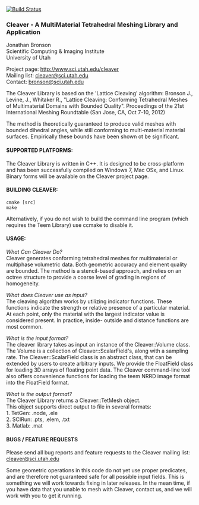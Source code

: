 [![Build Status](https://travis-ci.org/SCIInstitute/Cleaver.svg)](https://travis-ci.org/SCIInstitute/Cleaver)

### Cleaver - A MultiMaterial Tetrahedral Meshing Library and Application
Jonathan Bronson  
Scientific Computing & Imaging Institute  
University of Utah  

Project page: http://www.sci.utah.edu/cleaver  
Mailing list: cleaver@sci.utah.edu  
Contact:      bronson@sci.utah.edu  

The Cleaver Library is based on the 'Lattice Cleaving' algorithm:
Bronson J., Levine, J., Whitaker R., "Lattice Cleaving: Conforming 
Tetrahedral Meshes of Multimaterial Domains with  Bounded Quality". 
Proceedings of the 21st International Meshing Roundtable 
(San Jose, CA, Oct 7-10, 2012)

The method is theoretically guaranteed to produce valid meshes with bounded
dihedral angles, while still conforming to multi-material material surfaces. 
Empirically these bounds have been shown ot be significant. 

#### SUPPORTED PLATFORMS:

The Cleaver Library is written in C++. It is designed to be cross-platform 
and has been successfully compiled on Windows 7, Mac OSx, and Linux. Binary 
forms will be available on the Cleaver project page.

#### BUILDING CLEAVER:

    cmake [src]
    make
Alternatively, if you do not wish to build the command line program
(which requires the Teem Library) use ccmake to disable it.

#### USAGE:

*What Can Cleaver Do?*  
   Cleaver generates conforming tetrahedral meshes for
   multimaterial or multiphase volumetric data. Both 
   geometric accuracy and element quality are bounded. 
   The method is a stencil-based approach, and relies
   on an octree structure to provide a coarse level of
   grading in regions of homogeneity.

*What does Cleaver use as input?*  
   The cleaving algorithm works by utilizing indicator
   functions. These functions indicate the strength or
   relative presence of a particular material. At each
   point, only the material with the largest indicator
   value is considered present. In practice, inside-
   outside and distance functions are most common.

*What is the input format?*  
   The cleaver library takes as input an instance of the
   Cleaver::Volume class. The Volume is a collection of
   Cleaver::ScalarField's, along with a sampling rate.
   The Cleaver::ScalarField class is an abstract class,
   that can be extended by users to create arbitrary inputs.
   We provide the FloatField class for loading 3D arrays of
   floating point data. The Cleaver command-line tool also
   offers convenience functions for loading the teem NRRD
   image format into the FloatField format.

*What is the output format?*  
   The Cleaver Library returns a Cleaver::TetMesh object.  
   This object supports direct output to file in several formats:  
    1. TetGen:  .node, .ele  
    2. SCIRun:  .pts,  .elem, .txt  
    3. Matlab:  .mat  

#### BUGS / FEATURE REQUESTS

Please send all bug reports and feature requests to the Cleaver
mailing list:  cleaver@sci.utah.edu

Some geometric operations in this code do not yet use proper predicates,
and are therefore not guaranteed safe for all possible input fields. This
is something we will work towards fixing in later releases. In the mean
time, if you have data that you unable to mesh with Cleaver, contact us,
and we will work with you to get it running.

